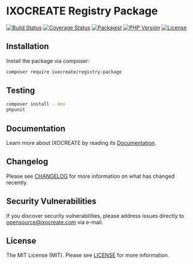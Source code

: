 # IXOCREATE Registry Package

[![Build Status](https://travis-ci.com/ixocreate/registry-package.svg?branch=master)](https://travis-ci.com/ixocreate/registry-package)
[![Coverage Status](https://coveralls.io/repos/github/ixocreate/registry-package/badge.svg?branch=master)](https://coveralls.io/github/ixocreate/registry-package?branch=master)
[![Packagist](https://img.shields.io/packagist/v/ixocreate/registry-package.svg)](https://packagist.org/packages/ixocreate/registry-package)
[![PHP Version](https://img.shields.io/packagist/php-v/ixocreate/registry-package.svg)](https://packagist.org/packages/ixocreate/registry-package)
[![License](https://img.shields.io/github/license/ixocreate/registry-package.svg)](LICENSE)

## Installation

Install the package via composer:

```sh
composer require ixocreate/registry-package
```

## Testing

```sh
composer install --dev
phpunit
```

## Documentation

Learn more about IXOCREATE by reading its [Documentation](https://ixocreate.github.io/).

## Changelog

Please see [CHANGELOG](CHANGELOG.md) for more information on what has changed recently.

## Security Vulnerabilities

If you discover security vulnerabilities, please address issues directly to opensource@ixocreate.com via e-mail.

## License

The MIT License (MIT). Please see [LICENSE](LICENSE) for more information.
